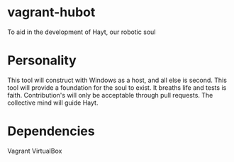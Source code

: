 # vagrant-hubot
To aid in the development of Hayt, our robotic soul

# Personality
This tool will construct with Windows as a host, and all else is second.
This tool will provide a foundation for the soul to exist.
It breaths life and tests is faith.
Contribution's will only be acceptable through pull requests.
The collective mind will guide Hayt.

# Dependencies
Vagrant
VirtualBox

